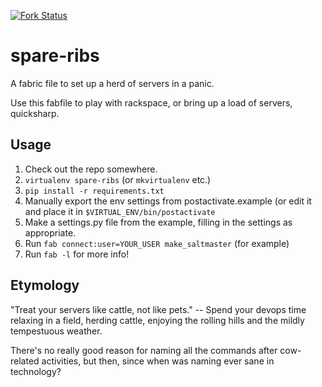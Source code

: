 [![Fork Status](http://alpha.forkbomb.io/forks/pikesley/salt-beef/badge.png)](http://alpha.forkbomb.io/forks/pikesley/salt-beef)

spare-ribs
==========

A fabric file to set up a herd of servers in a panic.

Use this fabfile to play with rackspace, or bring up a load of servers,
quicksharp.


Usage
-----

1. Check out the repo somewhere.
2. `virtualenv spare-ribs` (or `mkvirtualenv` etc.)
3. `pip install -r requirements.txt`
4. Manually export the env settings from postactivate.example (or edit it and
   place it in `$VIRTUAL_ENV/bin/postactivate`
5. Make a settings.py file from the example, filling in the settings as
   appropriate.
6. Run `fab connect:user=YOUR_USER make_saltmaster` (for example)
7. Run `fab -l` for more info!


Etymology
---------

"Treat your servers like cattle, not like pets." -- Spend your devops time
relaxing in a field, herding cattle, enjoying the rolling hills and the mildly
tempestuous weather.

There's no really good reason for naming all the commands after cow-related
activities, but then, since when was naming ever sane in technology?
